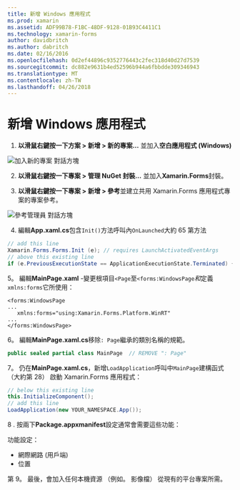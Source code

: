 ```yaml
---
title: 新增 Windows 應用程式
ms.prod: xamarin
ms.assetid: ADF99B78-F1BC-48DF-9128-01B93C4411C1
ms.technology: xamarin-forms
author: davidbritch
ms.author: dabritch
ms.date: 02/16/2016
ms.openlocfilehash: 0d2ef44896c9352776443c2fec318d40d27d7539
ms.sourcegitcommit: dc882e9631b4ed52596b944a6fbbdde309346943
ms.translationtype: MT
ms.contentlocale: zh-TW
ms.lasthandoff: 04/26/2018
---
```

# <a name="adding-a-windows-app"></a>新增 Windows 應用程式


1. **以滑鼠右鍵按一下方案 > 新增 > 新的專案...** 並加入**空白應用程式 (Windows)**

 ![](tablet-images/add-wu.png "加入新的專案 對話方塊")

2. **以滑鼠右鍵按一下專案 > 管理 NuGet 封裝...** 並加入**Xamarin.Forms**封裝。

3. **以滑鼠右鍵按一下專案 > 新增 > 參考**並建立共用 Xamarin.Forms 應用程式專案的專案參考。

  ![](tablet-images/addref.png "參考管理員 對話方塊")

4. 編輯**App.xaml.cs**包含`Init()`方法呼叫內`OnLaunched`大約 65 第方法

```csharp
// add this line
Xamarin.Forms.Forms.Init (e); // requires LaunchActivatedEventArgs
// above this existing line
if (e.PreviousExecutionState == ApplicationExecutionState.Terminated) {}
```

 5。 編輯**MainPage.xaml** -變更根項目`<Page`至`<forms:WindowsPage`*和*定義`xmlns:forms`它所使用：

```xaml
<forms:WindowsPage
...
   xmlns:forms="using:Xamarin.Forms.Platform.WinRT"
...
</forms:WindowsPage>
```


 6。 編輯**MainPage.xaml.cs**移除`: Page`繼承的類別名稱的規範。

```csharp
public sealed partial class MainPage  // REMOVE ": Page"
```

 7。 仍在**MainPage.xaml.cs**，新增`LoadApplication`呼叫中`MainPage`建構函式 （大約第 28） 啟動 Xamarin.Forms 應用程式：

```csharp
// below this existing line
this.InitializeComponent();
// add this line
LoadApplication(new YOUR_NAMESPACE.App());
```

8 . 按兩下**Package.appxmanifest**設定通常會需要這些功能：

  功能設定：

  * 網際網路 (用戶端)
  * 位置

第 9。 最後，會加入任何本機資源 （例如。 影像檔） 從現有的平台專案所需。

